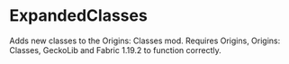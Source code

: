# ExpandedClasses

Adds new classes to the Origins: Classes mod. Requires Origins, Origins: Classes, GeckoLib and Fabric 1.19.2 to function correctly.

